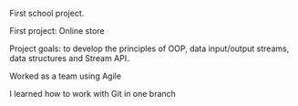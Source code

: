 First school project.

First project: Online store

Project goals: to develop the principles of OOP, data input/output streams, data structures and Stream API.

Worked as a team using Agile

I learned how to work with Git in one branch
